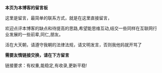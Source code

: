 <!-- wp:paragraph -->
<p><strong>本页为本博客的留言板</strong></p>
<!-- /wp:paragraph -->

<!-- wp:paragraph -->
<p>这里是留言，最简单的联系方式，就是在这里直接留言，</p>
<!-- /wp:paragraph -->

<!-- wp:paragraph -->
<p>欢迎点评本博客的缺点和待提高的思路,希望能思维互动,结交一些同样在互联网行业发展的一些前辈,同仁,朋友。</p>
<!-- /wp:paragraph -->

<!-- wp:paragraph -->
<p>活在大天朝，请遵守我朝的法律法规，请文明发言，否则我他妈就开骂了</p>
<!-- /wp:paragraph -->

<!-- wp:paragraph -->
<p><strong>需要友情链接交换，请在下方留言</strong></p>
<!-- /wp:paragraph -->

<!-- wp:paragraph -->
<p>链接要求：有权重,能稳定,有收录,更新平稳!</p>
<!-- /wp:paragraph -->